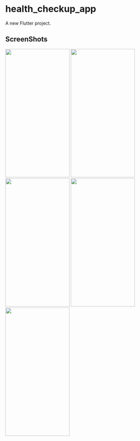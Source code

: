 # health_checkup_app

A new Flutter project.

## ScreenShots

<img src = "https://github.com/CodeCrypt05/health_checkup_app/assets/61696855/3dc593f0-1868-4408-9335-850fbc575e36.png" width="200" height = "400" >
<img src = "https://github.com/CodeCrypt05/health_checkup_app/assets/61696855/0bc11ae0-8c35-477c-b895-f55126063f60.png" width="200" height = "400" >
<img src = "https://github.com/CodeCrypt05/health_checkup_app/assets/61696855/fe775eca-ba9b-43ca-932f-5e2523cf597b.png" width="200" height = "400" >
<img src = "https://github.com/CodeCrypt05/health_checkup_app/assets/61696855/d8e22964-8a68-44f8-8862-a0129faa0047.png" width="200" height = "400" >
<img src = "https://github.com/CodeCrypt05/health_checkup_app/assets/61696855/e3b3e71b-2f68-4845-b02f-d20c787649b4.png" width="200" height = "400" >





